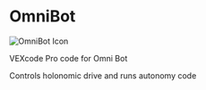 # OmniBot
![OmniBot Icon](https://i.ibb.co/9rqWhcP/OmniBot.png)

VEXcode Pro code for Omni Bot

Controls holonomic drive and runs autonomy code
